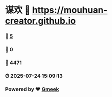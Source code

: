 # 谋欢 :link: https://mouhuan-creator.github.io 
### :page_facing_up: [5](https://mouhuan-creator.github.io/tag.html) 
### :speech_balloon: 0 
### :hibiscus: 4471 
### :alarm_clock: 2025-07-24 15:09:13 
### Powered by :heart: [Gmeek](https://github.com/Meekdai/Gmeek)
